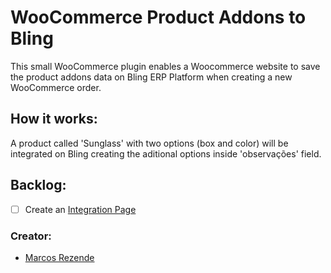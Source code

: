 # WooCommerce Product Addons to Bling
This small WooCommerce plugin enables a Woocommerce website to save the product addons data on Bling ERP Platform when creating a new WooCommerce order.

## How it works:

A product called 'Sunglass' with two options (box and color) will be integrated on Bling creating the aditional options inside 'observações' field.

## Backlog:
- [ ] Create an [Integration Page](https://github.com/woogists/woocommerce-integration-demo/blob/master/woocommerce-integration-demo.php)

### Creator:
- [Marcos Rezende](https://www.linkedin.com/in/rezehnde/)



